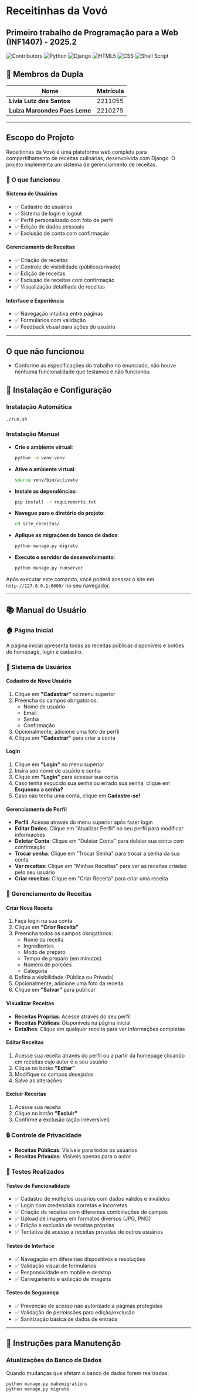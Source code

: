 # Receitinhas da Vovó
## Primeiro trabalho de Programação para a Web (INF1407) - 2025.2

![Contributors](https://img.shields.io/github/contributors/livlutz/INF1407-T1)
![Python](https://img.shields.io/badge/python-3670A0?style=plastic&logo=python&logoColor=ffdd54)
![Django](https://img.shields.io/badge/django-%23092E20.svg?style=plastic&logo=django&logoColor=white)
![HTML5](https://img.shields.io/badge/html5-%23E34F26.svg?style=plastic&logo=html5&logoColor=white)
![CSS](https://img.shields.io/badge/css-%231572B6.svg?style=plastic&logo=css3&logoColor=white)
![Shell Script](https://img.shields.io/badge/shell_script-%23121011.svg?style=plastic&logo=gnu-bash&logoColor=white)

## 👥 Membros da Dupla

| Nome | Matrícula |
|------|-----------|
| **Lívia Lutz dos Santos** | 2211055 |
| **Luiza Marcondes Paes Leme** | 2210275 |

---

## Escopo do Projeto

Receitinhas da Vovó é uma plataforma web completa para compartilhamento de receitas culinárias, desenvolvida com Django. O projeto implementa um sistema de gerenciamento de receitas.

### 🌟 O que funcionou

#### Sistema de Usuários
- ✅ Cadastro de usuários 
- ✅ Sistema de login e logout
- ✅ Perfil personalizado com foto de perfil
- ✅ Edição de dados pessoais
- ✅ Exclusão de conta com confirmação

#### Gerenciamento de Receitas
- ✅ Criação de receitas
- ✅ Controle de visibilidade (público/privado)
- ✅ Edição de receitas
- ✅ Exclusão de receitas com confirmação
- ✅ Visualização detalhada de receitas

#### Interface e Experiência
- ✅ Navegação intuitiva entre páginas
- ✅ Formulários com validação
- ✅ Feedback visual para ações do usuário

---

## O que não funcionou

- Conforme as especificações do trabalho no enunciado, não houve nenhuma funcionalidade que testamos e não funcionou


## 🚀 Instalação e Configuração

### Instalação Automática

```bash
./run.sh
```

### Instalação Manual

- **Crie o ambiente virtual**:

    ```bash
    python -m venv venv
    ```

- **Ative o ambiente virtual**:

    ```bash
    source venv/bin/activate
    ```

- **Instale as dependências**:

    ```bash
    pip install -r requirements.txt
    ```

- **Navegue para o diretório do projeto**:

    ```bash
    cd site_receitas/
    ```

- **Aplique as migrações do banco de dados**:

    ```bash
    python manage.py migrate
    ```

- **Execute o servidor de desenvolvimento**:

    ```bash
    python manage.py runserver
    ```

Após executar este comando, você poderá acessar o site em `http://127.0.0.1:8000/` no seu navegador.

---

## 📚 Manual do Usuário

### 🏠 Página Inicial
A página inicial apresenta todas as receitas públicas disponíveis e botões de homepage, login e cadastro.

### 👤 Sistema de Usuários

#### Cadastro de Novo Usuário
1. Clique em **"Cadastrar"** no menu superior
2. Preencha os campos obrigatórios:
   - Nome de usuário
   - Email
   - Senha
   - Confirmação
3. Opcionalmente, adicione uma foto de perfil
4. Clique em **"Cadastrar"** para criar a conta

#### Login
1. Clique em **"Login"** no menu superior
2. Insira seu nome de usuário e senha
3. Clique em **"Login"** para acessar sua conta
4. Caso tenha esqucido sua senha ou errado sua senha, clique em **Esqueceu a senha?**
5. Caso não tenha uma conta, clique em **Cadastre-se!** 

#### Gerenciamento de Perfil
- **Perfil**: Acesse através do menu superior após fazer login
- **Editar Dados**: Clique em "Atualizar Perfil" no seu perfil para modificar informações
- **Deletar Conta**: Clique em "Deletar Conta" para deletar sua conta com confirmação
- **Trocar senha**: Clique em "Trocar Senha" para trocar a senha da sua conta
- **Ver receitas**: Clique em "Minhas Receitas" para ver as receitas criadas pelo seu usuário
- **Criar receitas**: Clique em "Criar Receita" para criar uma receita

### 🍳 Gerenciamento de Receitas

#### Criar Nova Receita
1. Faça login na sua conta
2. Clique em **"Criar Receita"**
3. Preencha todos os campos obrigatórios:
   - Nome da receita
   - Ingredientes 
   - Modo de preparo 
   - Tempo de preparo (em minutos)
   - Número de porções
   - Categoria
4. Defina a visibilidade (Pública ou Privada)
5. Opcionalmente, adicione uma foto da receita
6. Clique em **"Salvar"** para publicar

#### Visualizar Receitas
- **Receitas Próprias**: Acesse através do seu perfil
- **Receitas Públicas**: Disponíveis na página inicial
- **Detalhes**: Clique em qualquer receita para ver informações completas

#### Editar Receitas
1. Acesse sua receita através do perfil ou a partir da homepage clicando em receitas cujo autor é o seu usuário
2. Clique no botão **"Editar"**
3. Modifique os campos desejados
4. Salve as alterações

#### Excluir Receitas
1. Acesse sua receita
2. Clique no botão **"Excluir"**
3. Confirme a exclusão (ação irreversível)

### 🔒 Controle de Privacidade
- **Receitas Públicas**: Visíveis para todos os usuários
- **Receitas Privadas**: Visíveis apenas para o autor

### 🔧 Testes Realizados

#### Testes de Funcionalidade
- ✅ Cadastro de múltiplos usuários com dados válidos e inválidos
- ✅ Login com credenciais corretas e incorretas
- ✅ Criação de receitas com diferentes combinações de campos
- ✅ Upload de imagens em formatos diversos (JPG, PNG)
- ✅ Edição e exclusão de receitas próprias
- ✅ Tentativa de acesso a receitas privadas de outros usuários

#### Testes de Interface
- ✅ Navegação em diferentes dispositivos e resoluções
- ✅ Validação visual de formulários
- ✅ Responsividade em mobile e desktop
- ✅ Carregamento e exibição de imagens

#### Testes de Segurança
- ✅ Prevenção de acesso não autorizado a páginas protegidas
- ✅ Validação de permissões para edição/exclusão
- ✅ Sanitização básica de dados de entrada

---

## 🔄 Instruções para Manutenção

### Atualizações do Banco de Dados

Quando mudanças que afetam o banco de dados forem realizadas:

```bash
python manage.py makemigrations
python manage.py migrate
```
